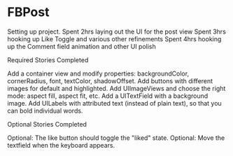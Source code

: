 FBPost
======
Setting up project.
Spent 2hrs laying out the UI for the post view
Spent 3hrs hooking up Like Toggle and various other refinements
Spent 4hrs hooking up the Comment field animation and other UI polish

Required Stories Completed

Add a container view and modify properties: backgroundColor, cornerRadius, font, textColor, shadowOffset.
Add buttons with different images for default and highlighted.
Add UIImageViews and choose the right mode: aspect fill, aspect fit, etc.
Add a UITextField with a background image.
Add UILabels with attributed text (instead of plain text), so that you can bold individual words.

Optional Stories Completed 

Optional: The like button should toggle the "liked" state.
Optional: Move the textfield when the keyboard appears.
